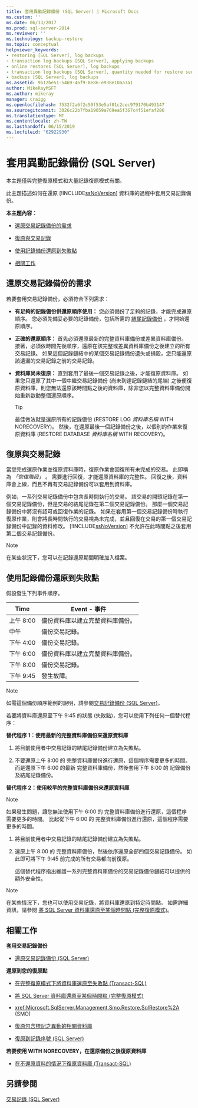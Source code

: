 ```yaml
---
title: 套用異動記錄備份 (SQL Server) | Microsoft Docs
ms.custom: ''
ms.date: 06/13/2017
ms.prod: sql-server-2014
ms.reviewer: ''
ms.technology: backup-restore
ms.topic: conceptual
helpviewer_keywords:
- restoring [SQL Server], log backups
- transaction log backups [SQL Server], applying backups
- online restores [SQL Server], log backups
- transaction log backups [SQL Server], quantity needed for restore sequence
- backups [SQL Server], log backups
ms.assetid: 9b12be51-5469-46f9-8e86-e938e10aa3a1
author: MikeRayMSFT
ms.author: mikeray
manager: craigg
ms.openlocfilehash: 7532f2a6f2c50f53e5af01c2cec979170b493147
ms.sourcegitcommit: 3026c22b7fba19059a769ea5f367c4f51efaf286
ms.translationtype: MT
ms.contentlocale: zh-TW
ms.lasthandoff: 06/15/2019
ms.locfileid: "62922930"
---
```

# <a name="apply-transaction-log-backups-sql-server"></a>套用異動記錄備份 (SQL Server)
  本主題僅與完整復原模式和大量記錄復原模式有關。  
  
 此主題描述如何在還原 [!INCLUDE[ssNoVersion](../../includes/ssnoversion-md.md)] 資料庫的過程中套用交易記錄備份。  
  
 **本主題內容：**  
  
-   [還原交易記錄備份的需求](#Requirements)  
  
-   [復原與交易記錄](#RecoveryAndTlogs)  
  
-   [使用記錄備份還原到失敗點](#PITrestore)  
  
-   [相關工作](#RelatedTasks)  
  
##  <a name="Requirements"></a> 還原交易記錄備份的需求  
 若要套用交易記錄備份，必須符合下列需求：  
  
-   **有足夠的記錄備份供還原順序使用：** 您必須備份了足夠的記錄，才能完成還原順序。 您必須先備妥必要的記錄備份，包括所需的 [結尾記錄備份](tail-log-backups-sql-server.md) ，才開始還原順序。  
  
-   **正確的還原順序：** 首先必須還原最新的完整資料庫備份或差異資料庫備份。 接著，必須依時間先後順序，還原在該完整或差異資料庫備份之後建立的所有交易記錄。 如果這個記錄鏈結中的某個交易記錄備份遺失或損毀，您只能還原該遺漏的交易記錄之前的交易記錄。  
  
-   **資料庫尚未復原：** 直到套用了最後一個交易記錄之後，才能復原資料庫。 如果您只還原了其中一個中繼交易記錄備份 (尚未到達記錄鏈結的尾端) 之後便復原資料庫，則您無法還原該時間點之後的資料庫，除非您以完整資料庫備份開始重新啟動整個還原順序。  
  
    > [!TIP]  
    >  最佳做法就是還原所有的記錄備份 (RESTORE LOG *資料庫名稱* WITH NORECOVERY)。 然後，在還原最後一個記錄備份之後，以個別的作業來復原資料庫 (RESTORE DATABASE *資料庫名稱* WITH RECOVERY)。  
  
##  <a name="RecoveryAndTlogs"></a> 復原與交易記錄  
 當您完成還原作業並復原資料庫時，復原作業會回復所有未完成的交易。 此即稱為 *「恢復階段」* 。 需要進行回復，才能還原資料庫的完整性。 回復之後，資料庫會上線，而且不再有交易記錄備份可以套用到資料庫。  
  
 例如，一系列交易記錄備份中包含長時間執行的交易。 該交易的開頭記錄在第一個交易記錄備份，但是交易的結尾記錄在第二個交易記錄備份。 那麼一個交易記錄備份中將沒有認可或回復作業的記錄。 如果在套用第一個交易記錄備份時執行復原作業，則會將長時間執行的交易視為未完成，並且回復在交易的第一個交易記錄備份中記錄的資料修改。 [!INCLUDE[ssNoVersion](../../includes/ssnoversion-md.md)] 不允許在此時間點之後套用第二個交易記錄備份。  
  
> [!NOTE]  
>  在某些狀況下，您可以在記錄還原期間明確加入檔案。  
  
##  <a name="PITrestore"></a> 使用記錄備份還原到失敗點  
 假設發生下列事件順序。  
  
|Time|Event - 事件|  
|----------|-----------|  
|上午 8:00|備份資料庫以建立完整資料庫備份。|  
|中午|備份交易記錄。|  
|下午 4:00|備份交易記錄。|  
|下午 6:00|備份資料庫以建立完整資料庫備份。|  
|下午 8:00|備份交易記錄。|  
|下午 9:45|發生故障。|  
  
> [!NOTE]  
>  如需這個備份順序範例的說明，請參閱[交易記錄備份 &#40;SQL Server&#41;](transaction-log-backups-sql-server.md)。  
  
 若要將資料庫還原至下午 9:45 的狀態 (失敗點)，您可以使用下列任何一個替代程序：  
  
 **替代程序 1：使用最新的完整資料庫備份來還原資料庫**  
  
1.  將目前使用者中交易記錄的結尾記錄備份建立為失敗點。  
  
2.  不要還原上午 8:00 的 完整資料庫備份進行還原，這個程序需要更多的時間。 而是還原下午 6:00 的最新 完整資料庫備份，然後套用下午 8:00 的 記錄備份及結尾記錄備份。  
  
 **替代程序 2：使用較早的完整資料庫備份來還原資料庫**  
  
> [!NOTE]  
>  如果發生問題，讓您無法使用下午 6:00 的 完整資料庫備份進行還原，這個程序需要更多的時間。 比起從下午 6:00 的 完整資料庫備份進行還原，這個程序需要更多的時間。  
  
1.  將目前使用者中交易記錄的結尾記錄備份建立為失敗點。  
  
2.  還原上午 8:00 的 完整資料庫備份，然後依序還原全部四個交易記錄備份。 如此即可將下午 9:45 前完成的所有交易都向前復原。  
  
     這個替代程序指出維護一系列完整資料庫備份的交易記錄備份鏈結可以提供的額外安全性。  
  
> [!NOTE]  
>  在某些情況下，您也可以使用交易記錄，將資料庫還原到特定時間點。 如需詳細資訊，請參閱 [將 SQL Server 資料庫還原至某個時間點 &#40;完整復原模式&#41;](restore-a-sql-server-database-to-a-point-in-time-full-recovery-model.md)。  
  
##  <a name="RelatedTasks"></a> 相關工作  
 **套用交易記錄備份**  
  
-   [還原交易記錄備份 &#40;SQL Server&#41;](restore-a-transaction-log-backup-sql-server.md)  
  
 **還原到您的復原點**  
  
-   [在完整復原模式下將資料庫還原至失敗點 &#40;Transact-SQL&#41;](restore-database-to-point-of-failure-full-recovery.md)  
  
-   [將 SQL Server 資料庫還原至某個時間點 &#40;完整復原模式&#41;](restore-a-sql-server-database-to-a-point-in-time-full-recovery-model.md)  
  
-   <xref:Microsoft.SqlServer.Management.Smo.Restore.SqlRestore%2A> (SMO)  
  
-   [復原包含標記之異動的相關資料庫](recovery-of-related-databases-that-contain-marked-transaction.md)  
  
-   [復原到記錄序號 &#40;SQL Server&#41;](recover-to-a-log-sequence-number-sql-server.md)  
  
 **若要使用 WITH NORECOVERY，在還原備份之後復原資料庫**  
  
-   [在不還原資料的情況下復原資料庫 &#40;Transact-SQL&#41;](recover-a-database-without-restoring-data-transact-sql.md)  
  
## <a name="see-also"></a>另請參閱  
 [交易記錄 &#40;SQL Server&#41;](../logs/the-transaction-log-sql-server.md)  
  
  
